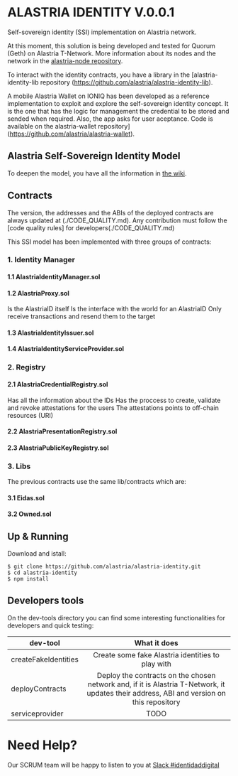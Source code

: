 
# ALASTRIA IDENTITY V.0.0.1
Self-sovereign identity (SSI) implementation on Alastria network.

At this moment, this solution is being developed and tested for Quorum (Geth) on Alastria T-Network. More information about its nodes and the network in the [alastria-node repository](https://github.com/alastria/alastria-node).

To interact with the identity contracts, you have a library in the [alastria-identity-lib repository (https://github.com/alastria/alastria-identity-lib).

A mobile Alastria Wallet on IONIQ has been developed as a reference implementation to exploit and explore the self-sovereign identity concept. It is the one that has the logic for management the credential to be stored and sended when required. Also, the app asks for user aceptance. Code is available on the alastria-wallet repository](https://github.com/alastria/alastria-wallet).

## Alastria Self-Sovereign Identity Model
To deepen the model, you have all the information in [the wiki](https://github.com/alastria/alastria-identity/wiki). 

## Contracts
The version, the addresses and the ABIs of the deployed contracts are always updated at (./CODE_QUALITY.md). Any contribution must follow the [code quality rules] for developers(./CODE_QUALITY.md)

This SSI model has been implemented with three groups of contracts:
### 1. Identity Manager
   #### 1.1 AlastriaIdentityManager.sol
   #### 1.2 AlastriaProxy.sol
   Is the AlastriaID itself
   Is the interface with the world for an AlastriaID
   Only receive transactions and resend them to the target
   #### 1.3 AlastriaIdentityIssuer.sol
   #### 1.4 AlastriaIdentityServiceProvider.sol
### 2. Registry
   #### 2.1 AlastriaCredentialRegistry.sol
   Has all the information about the IDs
   Has the proccess to create, validate and revoke attestations for the users
   The attestations points to off-chain resources (URI)
   #### 2.2 AlastriaPresentationRegistry.sol
   #### 2.3 AlastriaPublicKeyRegistry.sol
### 3. Libs 
 The previous contracts use the same lib/contracts which are:
   #### 3.1 Eidas.sol
   #### 3.2 Owned.sol

## Up & Running
Download and istall:
```
$ git clone https://github.com/alastria/alastria-identity.git
$ cd alastria-identity
$ npm install
```

## Developers tools
On the dev-tools directory you can find some interesting functionalities for developers and quick testing:

| dev-tool      | What it does          | 
| ------------- |:-------------:| 
| createFakeIdentities     | Create some fake Alastria identities to play with | 
| deployContracts      | Deploy the contracts on the chosen network and, if it is Alastria T-Network, it updates their address, ABI and version on this repository|  
| serviceprovider | TODO |   


# Need Help?
Our SCRUM team will be happy to listen to you at [Slack #identidaddigital](https://github.com/alastria/alastria-node/wiki/HELP)

